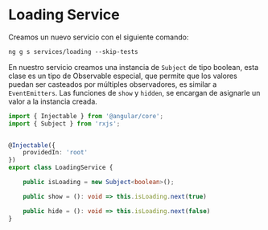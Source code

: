 # Loading Service

Creamos un nuevo servicio con el siguiente comando:

```txt
ng g s services/loading --skip-tests
```

En nuestro servicio creamos una instancia de `Subject` de tipo boolean, esta clase es un tipo de Observable especial, que permite que los valores puedan ser casteados por múltiples observadores, es similar a `EventEmitters`. Las funciones de `show` y `hidden`, se encargan de asignarle un valor a la instancia creada.

```ts
import { Injectable } from '@angular/core';
import { Subject } from 'rxjs';


@Injectable({
    providedIn: 'root'
})
export class LoadingService {

    public isLoading = new Subject<boolean>();

    public show = (): void => this.isLoading.next(true)

    public hide = (): void => this.isLoading.next(false)
}
```
